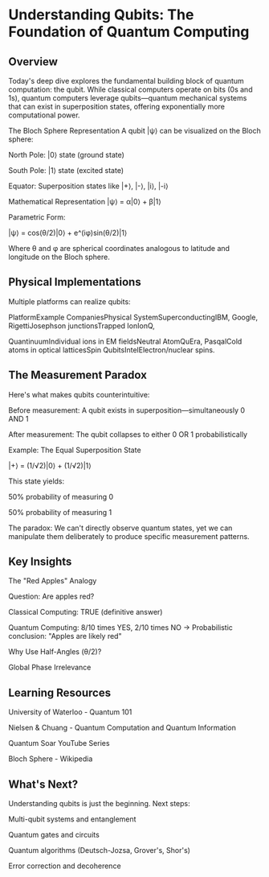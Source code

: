 # Understanding Qubits: The Foundation of Quantum Computing

## Overview
Today's deep dive explores the fundamental building block of quantum computation: the qubit. While classical computers operate on bits (0s and 1s), 
quantum computers leverage qubits—quantum mechanical systems that can exist in superposition states, offering exponentially more computational power.

The Bloch Sphere Representation
A qubit |ψ⟩ can be visualized on the Bloch sphere:

North Pole: |0⟩ state (ground state)

South Pole: |1⟩ state (excited state)

Equator: Superposition states like |+⟩, |-⟩, |i⟩, |-i⟩

Mathematical Representation
|ψ⟩ = α|0⟩ + β|1⟩

Parametric Form:

|ψ⟩ = cos(θ/2)|0⟩ + e^(iφ)sin(θ/2)|1⟩

Where θ and φ are spherical coordinates analogous to latitude and longitude on the Bloch sphere.

## Physical Implementations
Multiple platforms can realize qubits:

PlatformExample CompaniesPhysical SystemSuperconductingIBM, Google, RigettiJosephson junctionsTrapped IonIonQ, 

QuantinuumIndividual ions in EM fieldsNeutral AtomQuEra, PasqalCold atoms in optical latticesSpin QubitsIntelElectron/nuclear spins.

## The Measurement Paradox
Here's what makes qubits counterintuitive:


Before measurement: A qubit exists in superposition—simultaneously 0 AND 1

After measurement: The qubit collapses to either 0 OR 1 probabilistically

Example: The Equal Superposition State

|+⟩ = (1/√2)|0⟩ + (1/√2)|1⟩

This state yields:


50% probability of measuring 0

50% probability of measuring 1

The paradox: We can't directly observe quantum states, yet we can manipulate them deliberately to produce specific measurement patterns.

## Key Insights

The "Red Apples" Analogy

Question: Are apples red?

Classical Computing: TRUE (definitive answer)

Quantum Computing: 8/10 times YES, 2/10 times NO → Probabilistic conclusion: "Apples are likely red"

Why Use Half-Angles (θ/2)?

Global Phase Irrelevance

## Learning Resources

University of Waterloo - Quantum 101

Nielsen & Chuang - Quantum Computation and Quantum Information

Quantum Soar YouTube Series

Bloch Sphere - Wikipedia

## What's Next?
Understanding qubits is just the beginning. Next steps:


Multi-qubit systems and entanglement

Quantum gates and circuits

Quantum algorithms (Deutsch-Jozsa, Grover's, Shor's)

Error correction and decoherence
